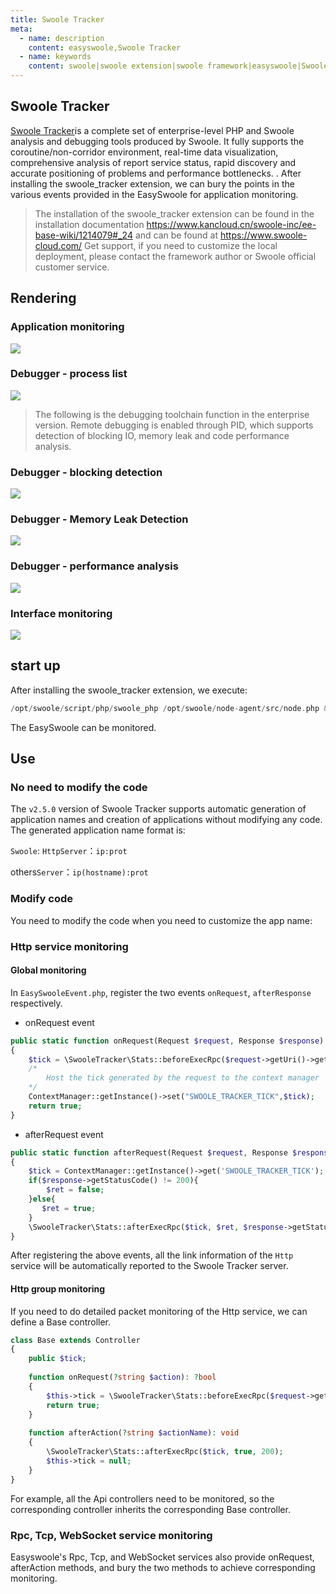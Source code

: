 ```yaml
---
title: Swoole Tracker
meta:
  - name: description
    content: easyswoole,Swoole Tracker
  - name: keywords
    content: swoole|swoole extension|swoole framework|easyswoole|Swoole Tracker
---
```


## Swoole Tracker

[Swoole Tracker](https://www.swoole-cloud.com/tracker.html)is a complete set of enterprise-level PHP and Swoole analysis and debugging tools produced by Swoole. It fully supports the coroutine/non-corridor environment, real-time data visualization, comprehensive analysis of report service status, rapid discovery and accurate positioning of problems and performance bottlenecks. . After installing the swoole_tracker extension, we can bury the points in the various events provided in the EasySwoole for application monitoring.

> The installation of the swoole_tracker extension can be found in the installation documentation https://www.kancloud.cn/swoole-inc/ee-base-wiki/1214079#_24 and can be found at https://www.swoole-cloud.com/ Get support, if you need to customize the local deployment, please contact the framework author or Swoole official customer service.

## Rendering

### Application monitoring
![](/Images/Passage/SwooleTracker/img3.png)

### Debugger - process list
![](/Images/Passage/SwooleTracker/img1.png)

> The following is the debugging toolchain function in the enterprise version. Remote debugging is enabled through PID, which supports detection of blocking IO, memory leak and code performance analysis.

### Debugger - blocking detection
![](/Images/Passage/SwooleTracker/img4.png)

### Debugger - Memory Leak Detection
![](/Images/Passage/SwooleTracker/img6.png)

### Debugger - performance analysis
![](/Images/Passage/SwooleTracker/img5.png)

### Interface monitoring
![](/Images/Passage/SwooleTracker/img2.png)


## start up

After installing the swoole_tracker extension, we execute:
```php
/opt/swoole/script/php/swoole_php /opt/swoole/node-agent/src/node.php & php easyswoole.php start
```
The EasySwoole can be monitored.

## Use

### No need to modify the code

The `v2.5.0` version of Swoole Tracker supports automatic generation of application names and creation of applications without modifying any code. The generated application name format is:

`Swoole`: `HttpServer`：`ip:prot`

others`Server`：`ip(hostname):prot`

### Modify code

You need to modify the code when you need to customize the app name:

### Http service monitoring

#### Global monitoring

In `EasySwooleEvent.php`, register the two events `onRequest`, `afterResponse` respectively.

- onRequest event
```php
public static function onRequest(Request $request, Response $response): bool
{
    $tick = \SwooleTracker\Stats::beforeExecRpc($request->getUri()->getPath(), 'serviceName', "192.168.0.1");
    /*
        Host the tick generated by the request to the context manager
    */
    ContextManager::getInstance()->set("SWOOLE_TRACKER_TICK",$tick);
    return true;
}
```
- afterRequest event
```php
public static function afterRequest(Request $request, Response $response): void
{
    $tick = ContextManager::getInstance()->get('SWOOLE_TRACKER_TICK');
    if($response->getStatusCode() != 200){
        $ret = false;
    }else{
       $ret = true;
    }
    \SwooleTracker\Stats::afterExecRpc($tick, $ret, $response->getStatusCode());
}
```
After registering the above events, all the link information of the `Http` service will be automatically reported to the Swoole Tracker server.

#### Http group monitoring

If you need to do detailed packet monitoring of the Http service, we can define a Base controller.
```php
class Base extends Controller
{
    public $tick;
    
    function onRequest(?string $action): ?bool
    {
        $this->tick = \SwooleTracker\Stats::beforeExecRpc($request->getUri()->getPath(), 'myGroupName', "192.168.0.1");
        return true;
    }
    
    function afterAction(?string $actionName): void
    {
        \SwooleTracker\Stats::afterExecRpc($tick, true, 200);
        $this->tick = null;
    }
}
```

For example, all the Api controllers need to be monitored, so the corresponding controller inherits the corresponding Base controller.


### Rpc, Tcp, WebSocket service monitoring

Easyswoole's Rpc, Tcp, and WebSocket services also provide onRequest, afterAction methods, and bury the two methods to achieve corresponding monitoring.
